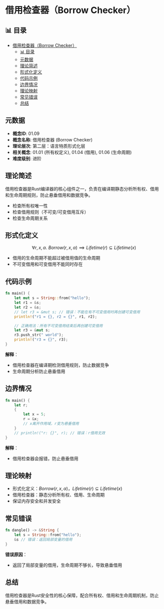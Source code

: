 ﻿# 借用检查器（Borrow Checker）


## 📊 目录

- [借用检查器（Borrow Checker）](#借用检查器borrow-checker)
  - [📊 目录](#-目录)
  - [元数据](#元数据)
  - [理论简述](#理论简述)
  - [形式化定义](#形式化定义)
  - [代码示例](#代码示例)
  - [边界情况](#边界情况)
  - [理论映射](#理论映射)
  - [常见错误](#常见错误)
  - [总结](#总结)


## 元数据

- **概念ID**: 01.09
- **概念名称**: 借用检查器 (Borrow Checker)
- **理论层次**: 第二层：语言特质形式化层
- **相关概念**: 01.01 (所有权定义), 01.04 (借用), 01.06 (生命周期)
- **难度级别**: 进阶

## 理论简述

借用检查器是Rust编译器的核心组件之一，负责在编译期静态分析所有权、借用和生命周期规则，防止悬垂借用和数据竞争。

- 检查所有权唯一性
- 检查借用规则（不可变/可变借用互斥）
- 检查生命周期关系

## 形式化定义

```math
\forall r, x, \alpha.\ Borrow(r, x, \alpha) \implies Lifetime(r) \subseteq Lifetime(x)
```

- 借用的生命周期不能超过被借用值的生命周期
- 不可变借用和可变借用不能同时存在

## 代码示例

```rust
fn main() {
    let mut s = String::from("hello");
    let r1 = &s;
    let r2 = &s;
    // let r3 = &mut s; // 错误：不能在有不可变借用时再创建可变借用
    println!("r1 = {}, r2 = {}", r1, r2);

    // 正确用法：所有不可变借用结束后再创建可变借用
    let r3 = &mut s;
    r3.push_str(" world");
    println!("r3 = {}", r3);
}
```

**解释**：

- 借用检查器在编译期检测借用规则，防止数据竞争
- 生命周期分析防止悬垂借用

## 边界情况

```rust
fn main() {
    let r;
    {
        let x = 5;
        r = &x;
        // x离开作用域，r变为悬垂借用
    }
    // println!("r: {}", r); // 错误：r借用无效
}
```

**解释**：

- 借用检查器会报错，防止悬垂借用

## 理论映射

- 形式化定义：$Borrow(r, x, \alpha)$，$Lifetime(r) \subseteq Lifetime(x)$
- 借用检查器：静态分析所有权、借用、生命周期
- 保证内存安全和并发安全

## 常见错误

```rust
fn dangle() -> &String {
    let s = String::from("hello");
    &s // 错误：返回局部变量的借用
}
```

**错误原因**：

- 返回了局部变量的借用，生命周期不够长，导致悬垂借用

## 总结

借用检查器是Rust安全性的核心保障，配合所有权、借用和生命周期机制，防止悬垂借用和数据竞争。
